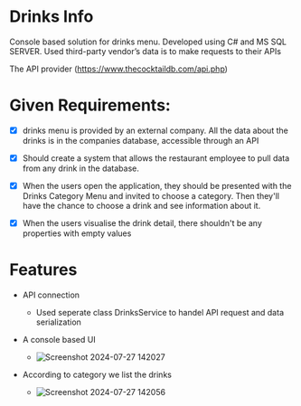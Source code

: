 # Drinks Info

Console based solution for drinks menu.
Developed using C# and MS SQL SERVER.
Used third-party vendor’s data is to make requests to their APIs

The API provider (https://www.thecocktaildb.com/api.php)

# Given Requirements:

- [x] drinks menu is provided by an external company. All the data about the drinks is in the companies database, accessible through an API
- [x] Should create a system that allows the restaurant employee to pull data from any drink in the database.
- [x] When the users open the application, they should be presented with the Drinks Category Menu and invited to choose a category. Then they'll have the chance to choose a drink and see information about it.
- [x] When the users visualise the drink detail, there shouldn't be any properties with empty values 


# Features

* API connection

	- Used seperate class DrinksService to handel API request and data serialization

* A console based UI 
  - ![Screenshot 2024-07-27 142027](https://github.com/user-attachments/assets/37d40b6f-802e-4b9f-ad9e-4242933d6ba9)

* According to category we list the drinks
  - ![Screenshot 2024-07-27 142056](https://github.com/user-attachments/assets/afbbd885-23bc-4fc6-ba98-799d959bddbe)
